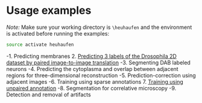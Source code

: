 # Usage examples

*Note:* Make sure your working directory is `\heuhaufen` and the environment is activated before running the examples:
```bash
source activate heuhaufen
```


-1. Predicting membranes
 2. [Predicting 3 labels of the Drosophila 2D dataset by paired image-to-image translation](2D_3Labels/README.md)
-3. Segmenting DAB labeled neurons
-4. Predicting the cytoplasma and overlap between adjacent regions for three-dimensional reconstruction
-5. Prediction-correction using adjacent images
-6. Training using sparse annotations
 7. [Training using unpaired annotation](transfer/README.md)
-8. Segmentation for correlative microscopy
-9. Detection and removal of artifacts
